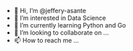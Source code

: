 - 👋 Hi, I’m @jeffery-asante
- 👀 I’m interested in Data Science
- 🌱 I’m currently learning Python and Go
- 💞️ I’m looking to collaborate on ...
- 📫 How to reach me ...

<!---
jeffery-asante/jeffery-asante is a ✨ special ✨ repository because its `README.md` (this file) appears on your GitHub profile.
You can click the Preview link to take a look at your changes.
--->
